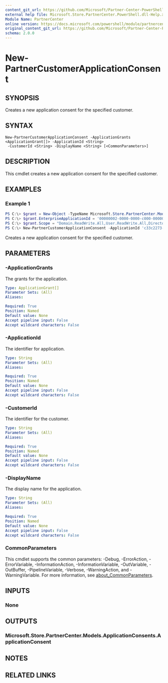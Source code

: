 ```yaml
---
content_git_url: https://github.com/Microsoft/Partner-Center-PowerShell/blob/master/docs/help/New-PartnerCustomerApplicationConsent.md
external help file: Microsoft.Store.PartnerCenter.PowerShell.dll-Help.xml
Module Name: PartnerCenter
online version: https://docs.microsoft.com/powershell/module/partnercenter/New-PartnerCustomerApplicationConsent
original_content_git_url: https://github.com/Microsoft/Partner-Center-PowerShell/blob/master/docs/help/New-PartnerCustomerApplicationConsent.md
schema: 2.0.0
---
```


# New-PartnerCustomerApplicationConsent

## SYNOPSIS
Creates a new application consent for the specified customer.

## SYNTAX

```
New-PartnerCustomerApplicationConsent -ApplicationGrants <ApplicationGrant[]> -ApplicationId <String>
 -CustomerId <String> -DisplayName <String> [<CommonParameters>]
```

## DESCRIPTION
This cmdlet creates a new application consent for the specified customer.

## EXAMPLES

### Example 1
```powershell
PS C:\> $grant = New-Object -TypeName Microsoft.Store.PartnerCenter.Models.ApplicationConsents.ApplicationGrant
PS C:\> $grant.EnterpriseApplicationId = '00000002-0000-0000-c000-000000000000'
PS C:\> $grant.Scope = "Domain.ReadWrite.All,User.ReadWrite.All,Directory.Read.All"
PS C:\> New-PartnerCustomerApplicationConsent -ApplicationId 'c33c2273-9329-42ec-948d-152ead47cf65' -ApplicationGrants @($grant) -CustomerId 'f1c5e45f-7dea-4863-a55d-b5a5479201df' -DisplayName 'CPV Web App'
```

Creates a new application consent for the specified customer.

## PARAMETERS

### -ApplicationGrants
The grants for the application.

```yaml
Type: ApplicationGrant[]
Parameter Sets: (All)
Aliases:

Required: True
Position: Named
Default value: None
Accept pipeline input: False
Accept wildcard characters: False
```

### -ApplicationId
The identifier for application.

```yaml
Type: String
Parameter Sets: (All)
Aliases:

Required: True
Position: Named
Default value: None
Accept pipeline input: False
Accept wildcard characters: False
```

### -CustomerId
The identifier for the customer.

```yaml
Type: String
Parameter Sets: (All)
Aliases:

Required: True
Position: Named
Default value: None
Accept pipeline input: False
Accept wildcard characters: False
```

### -DisplayName
The display name for the application.

```yaml
Type: String
Parameter Sets: (All)
Aliases:

Required: True
Position: Named
Default value: None
Accept pipeline input: False
Accept wildcard characters: False
```

### CommonParameters
This cmdlet supports the common parameters: -Debug, -ErrorAction, -ErrorVariable, -InformationAction, -InformationVariable, -OutVariable, -OutBuffer, -PipelineVariable, -Verbose, -WarningAction, and -WarningVariable. For more information, see [about_CommonParameters](http://go.microsoft.com/fwlink/?LinkID=113216).

## INPUTS

### None

## OUTPUTS

### Microsoft.Store.PartnerCenter.Models.ApplicationConsents.ApplicationConsent

## NOTES

## RELATED LINKS

